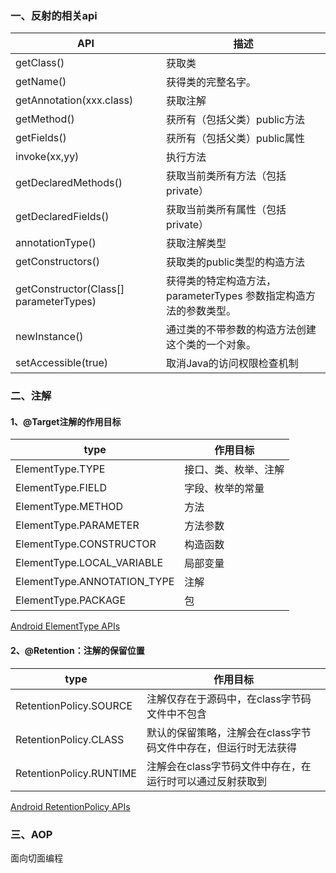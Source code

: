### 一、反射的相关api

API | 描述
---|---
getClass() | 获取类
getName()|获得类的完整名字。
getAnnotation(xxx.class) | 获取注解
getMethod() | 获所有（包括父类）public方法
getFields() | 获所有（包括父类）public属性
invoke(xx,yy) | 执行方法
getDeclaredMethods() | 获取当前类所有方法（包括private）
getDeclaredFields() | 获取当前类所有属性（包括private）
annotationType() | 获取注解类型
getConstructors() | 获取类的public类型的构造方法
getConstructor(Class[] parameterTypes) | 获得类的特定构造方法，parameterTypes 参数指定构造方法的参数类型。
newInstance() | 通过类的不带参数的构造方法创建这个类的一个对象。
setAccessible(true)|取消Java的访问权限检查机制


### 二、注解

#### 1、@Target注解的作用目标

type | 作用目标
---|---
ElementType.TYPE|接口、类、枚举、注解
ElementType.FIELD|字段、枚举的常量
ElementType.METHOD|方法
ElementType.PARAMETER|方法参数
ElementType.CONSTRUCTOR|构造函数
ElementType.LOCAL_VARIABLE|局部变量
ElementType.ANNOTATION_TYPE|注解
ElementType.PACKAGE|包

[Android ElementType APIs](http://tool.oschina.net/uploads/apidocs/android/reference/java/lang/annotation/ElementType.html)

#### 2、@Retention：注解的保留位置
type | 作用目标
---|---
RetentionPolicy.SOURCE|注解仅存在于源码中，在class字节码文件中不包含
RetentionPolicy.CLASS|默认的保留策略，注解会在class字节码文件中存在，但运行时无法获得
RetentionPolicy.RUNTIME|注解会在class字节码文件中存在，在运行时可以通过反射获取到

[Android RetentionPolicy APIs](http://tool.oschina.net/uploads/apidocs/android/reference/java/lang/annotation/RetentionPolicy.html)

### 三、AOP

面向切面编程
